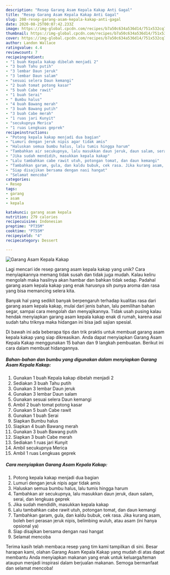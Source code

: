 ```yaml
---
description: "Resep Garang Asam Kepala Kakap Anti Gagal"
title: "Resep Garang Asam Kepala Kakap Anti Gagal"
slug: 208-resep-garang-asam-kepala-kakap-anti-gagal
date: 2020-08-25T00:07:42.233Z
image: https://img-global.cpcdn.com/recipes/b7a50c634a536d14/751x532cq70/garang-asam-kepala-kakap-foto-resep-utama.jpg
thumbnail: https://img-global.cpcdn.com/recipes/b7a50c634a536d14/751x532cq70/garang-asam-kepala-kakap-foto-resep-utama.jpg
cover: https://img-global.cpcdn.com/recipes/b7a50c634a536d14/751x532cq70/garang-asam-kepala-kakap-foto-resep-utama.jpg
author: Landon Wallace
ratingvalue: 4.4
reviewcount: 7
recipeingredient:
- "1 buah Kepala kakap dibelah menjadi 2"
- "3 buah Tahu putih"
- "3 lembar Daun jeruk"
- "3 lembar Daun salam"
- "sesuai selera Daun kemangi"
- "2 buah tomat potong kasar"
- "5 buah Cabe rawit"
- "1 buah Serai"
- " Bumbu halus"
- "4 buah Bawang merah"
- "3 buah Bawang putih"
- "3 buah Cabe merah"
- "1 ruas jari Kunyit"
- "secukupnya Merica"
- "1 ruas Lengkuas geprek"
recipeinstructions:
- "Potong kepala kakap menjadi dua bagian"
- "Lumuri dengan jeruk nipis agar tidak amis"
- "Haluskan semua bumbu halus, lalu tumis hingga harum"
- "Tambahkan air secukupnya, lalu masukkan daun jeruk, daun salam, serai, dan lengkuas geprek"
- "Jika sudah mendidih, masukkan kepala kakap"
- "Lalu tambahkan cabe rawit utuh, potongan tomat, dan daun kemangi"
- "Tambahkan garam, gula, dan kaldu bubuk, cek rasa. Jika kurang asam, boleh beri perasan jeruk nipis, belimbing wuluh, atau asam (ini hanya opsional ya)"
- "Siap disajikan bersama dengan nasi hangat"
- "Selamat mencoba"
categories:
- Resep
tags:
- garang
- asam
- kepala

katakunci: garang asam kepala 
nutrition: 279 calories
recipecuisine: Indonesian
preptime: "PT35M"
cooktime: "PT55M"
recipeyield: "4"
recipecategory: Dessert

---
```



![Garang Asam Kepala Kakap](https://img-global.cpcdn.com/recipes/b7a50c634a536d14/751x532cq70/garang-asam-kepala-kakap-foto-resep-utama.jpg)

Lagi mencari ide resep garang asam kepala kakap yang unik? Cara menyiapkannya memang tidak susah dan tidak juga mudah. Kalau keliru mengolah maka hasilnya akan hambar dan bahkan tidak sedap. Padahal garang asam kepala kakap yang enak harusnya sih punya aroma dan rasa yang bisa memancing selera kita.

Banyak hal yang sedikit banyak berpengaruh terhadap kualitas rasa dari garang asam kepala kakap, mulai dari jenis bahan, lalu pemilihan bahan segar, sampai cara mengolah dan menyajikannya. Tidak usah pusing kalau hendak menyiapkan garang asam kepala kakap enak di rumah, karena asal sudah tahu triknya maka hidangan ini bisa jadi sajian spesial.




Di bawah ini ada beberapa tips dan trik praktis untuk membuat garang asam kepala kakap yang siap dikreasikan. Anda dapat menyiapkan Garang Asam Kepala Kakap menggunakan 15 bahan dan 9 langkah pembuatan. Berikut ini cara dalam membuat hidangannya.

<!--inarticleads1-->

##### Bahan-bahan dan bumbu yang digunakan dalam menyiapkan Garang Asam Kepala Kakap:

1. Gunakan 1 buah Kepala kakap dibelah menjadi 2
1. Sediakan 3 buah Tahu putih
1. Gunakan 3 lembar Daun jeruk
1. Gunakan 3 lembar Daun salam
1. Gunakan sesuai selera Daun kemangi
1. Ambil 2 buah tomat potong kasar
1. Gunakan 5 buah Cabe rawit
1. Gunakan 1 buah Serai
1. Siapkan  Bumbu halus
1. Siapkan 4 buah Bawang merah
1. Gunakan 3 buah Bawang putih
1. Siapkan 3 buah Cabe merah
1. Sediakan 1 ruas jari Kunyit
1. Ambil secukupnya Merica
1. Ambil 1 ruas Lengkuas geprek




<!--inarticleads2-->

##### Cara menyiapkan Garang Asam Kepala Kakap:

1. Potong kepala kakap menjadi dua bagian
1. Lumuri dengan jeruk nipis agar tidak amis
1. Haluskan semua bumbu halus, lalu tumis hingga harum
1. Tambahkan air secukupnya, lalu masukkan daun jeruk, daun salam, serai, dan lengkuas geprek
1. Jika sudah mendidih, masukkan kepala kakap
1. Lalu tambahkan cabe rawit utuh, potongan tomat, dan daun kemangi
1. Tambahkan garam, gula, dan kaldu bubuk, cek rasa. Jika kurang asam, boleh beri perasan jeruk nipis, belimbing wuluh, atau asam (ini hanya opsional ya)
1. Siap disajikan bersama dengan nasi hangat
1. Selamat mencoba




Terima kasih telah membaca resep yang tim kami tampilkan di sini. Besar harapan kami, olahan Garang Asam Kepala Kakap yang mudah di atas dapat membantu Anda menyiapkan makanan yang enak untuk keluarga/teman ataupun menjadi inspirasi dalam berjualan makanan. Semoga bermanfaat dan selamat mencoba!
